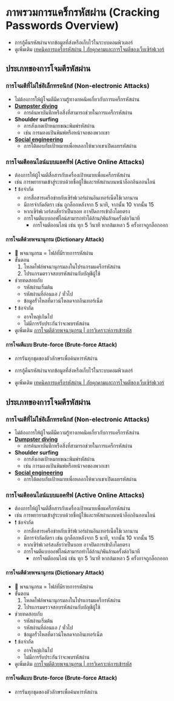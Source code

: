 
# ภาพรวมการแคร็กรหัสผ่าน (Cracking Passwords Overview)

- การกู้คืนรหัสผ่านจากข้อมูลที่ส่งหรือเก็บไว้ในระบบคอมพิวเตอร์
- ดูเพิ่มเติม [เทคนิคการแคร็กรหัสผ่าน | ภัยคุกคามและการโจมตีของเว็บเซิร์ฟเวอร์](./../12-web-servers/web-server-threats-and-attacks.md)

## ประเภทของการโจมตีรหัสผ่าน

### การโจมตีที่ไม่ใช่อิเล็กทรอนิกส์ (Non-electronic Attacks)

- ไม่ต้องการให้ผู้โจมตีมีความรู้ทางเทคนิคเกี่ยวกับการแคร็กรหัสผ่าน
- [**Dumpster diving**](./../10-social-engineering/social-engineering-types.md#dumpster-diving)
  - การค้นหาบันทึกหรือสิ่งที่สามารถช่วยในการแคร็กรหัสผ่าน
- **Shoulder surfing**
  - การสังเกตเป้าหมายขณะพิมพ์รหัสผ่าน
  - เช่น การมองแป้นพิมพ์หรือหน้าจอของพวกเขา
- **[Social engineering](./../10-social-engineering/social-engineering-overview.md)**
  - การโต้ตอบกับเป้าหมายเพื่อหลอกให้พวกเขาเปิดเผยรหัสผ่าน

### การโจมตีออนไลน์แบบแอคทีฟ (Active Online Attacks)

- ต้องการให้ผู้โจมตีสื่อสารกับเครื่องเป้าหมายเพื่อแคร็กรหัสผ่าน
- เช่น การพยายามเข้าสู่ระบบด้วยชื่อผู้ใช้และรหัสผ่านบนหน้าล็อกอินออนไลน์
- ❗ ข้อจำกัด
  - การสื่อสารเครือข่ายกับเซิร์ฟเวอร์ผ่านอินเทอร์เน็ตใช้เวลานาน
  - มีการจำกัดอัตรา เช่น ถูกล็อกหลังจาก 5 นาที, จากนั้น 10 จากนั้น 15
  - หากเซิร์ฟเวอร์สงสัยว่าเป็นบอท อาจปิดการเข้าถึงโดยตรง
  - การโจมตีแบบออฟไลน์สามารถทำได้ล้าน/พันล้านครั้งต่อวินาที
    - การโจมตีออนไลน์ เช่น ทุก 5 วินาที หากล้มเหลว 5 ครั้งอาจถูกล็อกออก

#### การโจมตีด้วยพจนานุกรม (Dictionary Attack)

- 📝 พจนานุกรม = ไฟล์ที่มีรายการรหัสผ่าน
- ขั้นตอน
  1. โหลดไฟล์พจนานุกรมลงในโปรแกรมแคร็กรหัสผ่าน
  2. โปรแกรมตรวจสอบรหัสผ่านกับบัญชีผู้ใช้
- ช่วยทดสอบกับ
  - รหัสผ่านเริ่มต้น
  - รหัสผ่านที่อ่อนแอ / ทั่วไป
  - ข้อมูลรั่วไหลที่ดาวน์โหลดจากอินเทอร์เน็ต
- ❗ ข้อจำกัด
  - อาจใหญ่เกินไป
  - ไม่มีการรับประกันว่าจะพบรหัสผ่าน
- ดูเพิ่มเติม [การโจมตีด้วยพจนานุกรม | การวิเคราะห์การเข้ารหัส](./../15-cryptography/cryptanalysis.md#dictionary-attack)

#### การโจมตีแบบ Brute-force (Brute-force Attack)

- การรันทุกชุดของตัวอักษรเพื่อค้นหารหัสผ่าน

- การกู้คืนรหัสผ่านจากข้อมูลที่ส่งหรือเก็บไว้ในระบบคอมพิวเตอร์
- ดูเพิ่มเติม [เทคนิคการแคร็กรหัสผ่าน | ภัยคุกคามและการโจมตีของเว็บเซิร์ฟเวอร์](./../12-web-servers/web-server-threats-and-attacks.md)

## ประเภทของการโจมตีรหัสผ่าน

### การโจมตีที่ไม่ใช่อิเล็กทรอนิกส์ (Non-electronic Attacks)

- ไม่ต้องการให้ผู้โจมตีมีความรู้ทางเทคนิคเกี่ยวกับการแคร็กรหัสผ่าน
- [**Dumpster diving**](./../10-social-engineering/social-engineering-types.md#dumpster-diving)
  - การค้นหาบันทึกหรือสิ่งที่สามารถช่วยในการแคร็กรหัสผ่าน
- **Shoulder surfing**
  - การสังเกตเป้าหมายขณะพิมพ์รหัสผ่าน
  - เช่น การมองแป้นพิมพ์หรือหน้าจอของพวกเขา
- **[Social engineering](./../10-social-engineering/social-engineering-overview.md)**
  - การโต้ตอบกับเป้าหมายเพื่อหลอกให้พวกเขาเปิดเผยรหัสผ่าน

### การโจมตีออนไลน์แบบแอคทีฟ (Active Online Attacks)

- ต้องการให้ผู้โจมตีสื่อสารกับเครื่องเป้าหมายเพื่อแคร็กรหัสผ่าน
- เช่น การพยายามเข้าสู่ระบบด้วยชื่อผู้ใช้และรหัสผ่านบนหน้าล็อกอินออนไลน์
- ❗ ข้อจำกัด
  - การสื่อสารเครือข่ายกับเซิร์ฟเวอร์ผ่านอินเทอร์เน็ตใช้เวลานาน
  - มีการจำกัดอัตรา เช่น ถูกล็อกหลังจาก 5 นาที, จากนั้น 10 จากนั้น 15
  - หากเซิร์ฟเวอร์สงสัยว่าเป็นบอท อาจปิดการเข้าถึงโดยตรง
  - การโจมตีแบบออฟไลน์สามารถทำได้ล้าน/พันล้านครั้งต่อวินาที
    - การโจมตีออนไลน์ เช่น ทุก 5 วินาที หากล้มเหลว 5 ครั้งอาจถูกล็อกออก

#### การโจมตีด้วยพจนานุกรม (Dictionary Attack)

- 📝 พจนานุกรม = ไฟล์ที่มีรายการรหัสผ่าน
- ขั้นตอน
  1. โหลดไฟล์พจนานุกรมลงในโปรแกรมแคร็กรหัสผ่าน
  2. โปรแกรมตรวจสอบรหัสผ่านกับบัญชีผู้ใช้
- ช่วยทดสอบกับ
  - รหัสผ่านเริ่มต้น
  - รหัสผ่านที่อ่อนแอ / ทั่วไป
  - ข้อมูลรั่วไหลที่ดาวน์โหลดจากอินเทอร์เน็ต
- ❗ ข้อจำกัด
  - อาจใหญ่เกินไป
  - ไม่มีการรับประกันว่าจะพบรหัสผ่าน
- ดูเพิ่มเติม [การโจมตีด้วยพจนานุกรม | การวิเคราะห์การเข้ารหัส](./../15-cryptography/cryptanalysis.md#dictionary-attack)

#### การโจมตีแบบ Brute-force (Brute-force Attack)

- การรันทุกชุดของตัวอักษรเพื่อค้นหารหัสผ่าน
